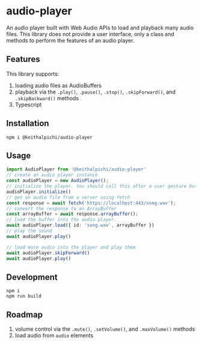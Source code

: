 # audio-player

An audio player built with Web Audio APIs to load and playback many audio files. This library does not provide a user interface, only a class and methods to perform the features of an audio player. 

## Features
This library supports:
1. loading audio files as AudioBuffers
1. playback via the `.play()`, `.pause()`, `.stop()`, `.skipForward()`, and `.skipBackward()` methods
1. Typescript

## Installation
```
npm i @keithalpichi/audio-player
```

## Usage

```typescript
import AudioPlayer from '@keithalpichi/audio-player'
// create an audio player instance
const audioPlayer = new AudioPlayer();
// initialize the player. You should call this after a user gesture but before any other methods.
audioPlayer.initialize()
// get an audio file from a server using fetch
const response = await fetch('https://localhost:443/song.wav');
// convert the response to an ArrayBuffer
const arrayBuffer = await response.arrayBuffer();
// load the buffer into the audio player.
await audioPlayer.load({ id: 'song.wav', arrayBuffer })
// play the sound
await audioPlayer.play()

// load more audio into the player and play them
await audioPlayer.skipForward()
await audioPlayer.play()
```

## Development
```
npm i
npm run build
```

## Roadmap

1. volume control via the `.mute()`, `.setVolume()`, and `.maxVolume()` methods
1. load audio from `audio` elements